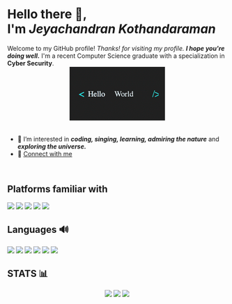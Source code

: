 <div>
<h1>
Hello there 👋,<br>I'm <i><b>Jeyachandran Kothandaraman</i></b>
</h1>
Welcome to my GitHub profile! <i>Thanks! for visiting my profile. <b>I hope you're doing well.</b></i> I'm a recent Computer Science graduate with a specialization in <b>Cyber Security</b>. 

<br>
<!--"https://i.gifer.com/N2j1.gif"--> 
<div align = "center">
<img src="https://github.com/Thomas-aang/Thomas-aang/blob/main/Assets/hellodev.gif" />
</div>
</div>
<br>
<div>

- 👀 I’m interested in <i><b>coding, singing, learning, admiring the nature</b></i> and <i><b>exploring the universe.</b></i>
- 🔗 [Connect with me](https://linktr.ee/jey.official)
</div>
<br>

## Platforms familiar with
<img src="https://img.shields.io/badge/Windows-0078D4?style=for-the-badge&logo=windows&logoColor=white" /> <img src="https://img.shields.io/badge/Ubuntu-E95420?style=for-the-badge&logo=ubuntu&logoColor=white" /> <img src="https://img.shields.io/badge/Android-3DDC84?style=for-the-badge&logo=android&logoColor=white"/> <img src="https://img.shields.io/badge/Zorin%20OS-0CC1F3?style=for-the-badge&logo=zorin&logoColor=white"/> <img src="https://img.shields.io/badge/Arch_Linux-1793D1?style=for-the-badge&logo=arch-linux&logoColor=white"/>

## Languages 🔊
<img src="https://img.shields.io/badge/Python-14354C?style=for-the-badge&logo=python&logoColor=yellow"/> <img src="https://img.shields.io/badge/HTML5-E34F26?style=for-the-badge&logo=html5&logoColor=white"/> <img src="https://img.shields.io/badge/CSS-239?&style=for-the-badge&logo=css3&logoColor=white"/> <img src="https://img.shields.io/badge/Shell_Script-121011?style=for-the-badge&logo=gnu-bash&logoColor=white"/> <img src="https://img.shields.io/badge/Markdown-000000?style=for-the-badge&logo=markdown&logoColor=white"/> <img src="https://img.shields.io/badge/Kotlin-663399?&style=for-the-badge&logo=kotlin&logoColor=white" />

## STATS 📊
<div align="center">
<img src = "https://github-readme-stats.vercel.app/api?username=Thomas-aang&theme=gotham&show_icons=true&hide_border=true&count_private=true" />
<img src = "https://github-readme-streak-stats.herokuapp.com/?user=Thomas-aang&theme=gotham&hide_border=true" />
<img src = "https://github-readme-stats.vercel.app/api/top-langs/?username=Thomas-aang&theme=gotham&show_icons=true&hide_border=true&layout=compact" />
</div>




<!---
Thomas-aang/Thomas-aang is a ✨ special ✨ repository because its `README.md` (this file) appears on your GitHub profile.
You can click the Preview link to take a look at your changes.
--->
